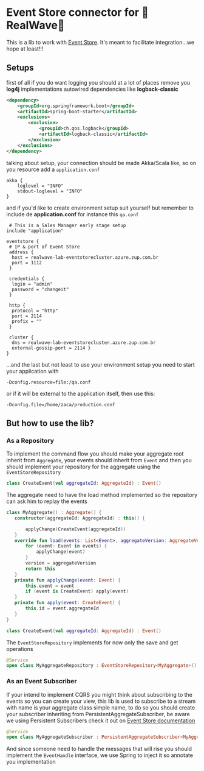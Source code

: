# Event Store connector for  :ocean:RealWave:ocean:

This is a lib to work with [Event Store](http://docs.geteventstore.com/). It's meant to facilitate integration...we 
hope at least!!!

## Setups
first of all if you do want logging you should at a lot of places remove you **log4j** implementations autowired 
dependencies like **logback-classic**

```xml
<dependency>
    <groupId>org.springframework.boot</groupId>
    <artifactId>spring-boot-starter</artifactId>
    <exclusions>
        <exclusion>
            <groupId>ch.qos.logback</groupId>
            <artifactId>logback-classic</artifactId>
        </exclusion>
    </exclusions>
</dependency>
```
        
talking about setup, your connection should be made Akka/Scala like, so on you resource add a `application.conf`
 
```
akka {
    loglevel = "INFO"
    stdout-loglevel = "INFO"
}
```
 
 and if you'd like to create environment setup suit yourself but remember to include de **application.conf** for 
 instance this `qa.conf`

```
 # This is a Sales Manager early stage setup
include "application"

eventstore {
 # IP & port of Event Store
 address {
  host = realwave-lab-eventstorecluster.azure.zup.com.br
  port = 1112
 }

 credentials {
  login = "admin"
  password = "changeit"
 }

 http {
  protocol = "http"
  port = 2114
  prefix = ""
 }

 cluster {
  dns = realwave-lab-eventstorecluster.azure.zup.com.br
  external-gossip-port = 2114 }
}
```

...and the last
but not least to use your environment setup you need to start your application with 

```script
-Dconfig.resource=file:/qa.conf
```

or if it will be external to the application itself, then use this:

```script
-Dconfig.file=/home/zaca/production.conf
```

## But how to use the lib?

### As a Repository

To implement the command flow you should make your aggregate root inherit from `Aggregate`, your events should inherit
 from `Event` and then you should implement your repository for the aggregate using the `EventStoreRepository`
 
```kotlin
class CreateEvent(val aggregateId: AggregateId) : Event()
```
 
The aggregate need to have the load method implemented so the repository can ask him to replay the events
 ```kotlin
class MyAggregate() : Aggregate() {
    constructor(aggregateId: AggregateId) : this() {

        applyChange(CreateEvent(aggregateId))
    }
    override fun load(events: List<Event>, aggregateVersion: AggregateVersion): Aggregate {
        for (event: Event in events) {
            applyChange(event)
        }
        version = aggregateVersion
        return this
    }
    private fun applyChange(event: Event) {
        this.event = event
        if (event is CreateEvent) apply(event)
    }
    private fun apply(event: CreateEvent) {
        this.id = event.aggregateId
    }
}  
```
 
```kotlin
class CreateEvent(val aggregateId: AggregateId) : Event()
```

The `EventStoreRepository` implements for now only the save and get operations
```kotlin
@Service
open class MyAggregateRepository : EventStoreRepository<MyAggregate>()
 ```
 
 ### As an Event Subscriber
 
 If your intend to implement CQRS you might think about subscribing to the events so you can create 
 your view, this lib is used to subscribe to a stream with name is your aggregate class simple name, to do so you 
 should create your subscriber inheriting from PersistentAggregateSubscriber, be aware we using Persistent 
 Subscribers check it out on [Event Store documentation](http://docs.geteventstore.com/)
 
 ```kotlin
@Service
open class MyAggregateSubscriber : PersistentAggregateSubscriber<MyAggregate>()
 ```
 
 And since someone need to handle the messages that will rise you should implement the 
 `EventHandle` interface, we use Spring to inject it so annotate you implementation




